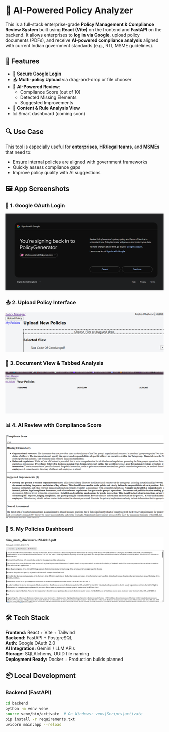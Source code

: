 # 🧠 AI-Powered Policy Analyzer

This is a full-stack enterprise-grade **Policy Management & Compliance Review System** built using **React (Vite)** on the frontend and **FastAPI** on the backend. It allows enterprises to **log in via Google**, upload policy documents (PDFs), and receive **AI-powered compliance analysis** aligned with current Indian government standards (e.g., RTI, MSME guidelines).


## 🚀 Features

- 🔐 **Secure Google Login**
- 📤 **Multi-policy Upload** via drag-and-drop or file chooser
- 🤖 **AI-Powered Review**:
  - Compliance Score (out of 10)
  - Detected Missing Elements
  - Suggested Improvements
- 📄 **Content & Rule Analysis View**
- 📊 Smart dashboard (coming soon)


## 🔍 Use Case

This tool is especially useful for **enterprises**, **HR/legal teams**, and **MSMEs** that need to:

- Ensure internal policies are aligned with government frameworks
- Quickly assess compliance gaps
- Improve policy quality with AI suggestions


## 🖼️ App Screenshots

### 🔐 1. Google OAuth Login

![Login Screen](./frontend/src/assets/login.png)

### 📤 2. Upload Policy Interface

![Upload Policy](./frontend/src/assets/upload-policy.png)

### 📄 3. Document View & Tabbed Analysis

![Tabbed View](./frontend/src/assets/content-tabs.png)

### 📊 4. AI Review with Compliance Score

![Compliance Score](./frontend/src/assets/compliance-review.png)

### 📁 5. My Policies Dashboard

![My Policies](./frontend/src/assets/my-policies.png)


## 🛠 Tech Stack

**Frontend:** React + Vite + Tailwind  
**Backend:** FastAPI + PostgreSQL  
**Auth:** Google OAuth 2.0  
**AI Integration:** Gemini / LLM APIs  
**Storage:** SQLAlchemy, UUID file naming  
**Deployment Ready:** Docker + Production builds planned


## 📦 Local Development

### Backend (FastAPI)

```bash
cd backend
python -m venv venv
source venv/bin/activate  # On Windows: venv\Scripts\activate
pip install -r requirements.txt
uvicorn main:app --reload
